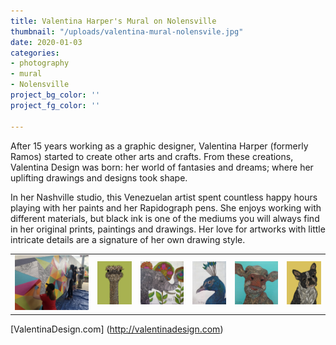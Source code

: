 ```yaml
---
title: Valentina Harper's Mural on Nolensville
thumbnail: "/uploads/valentina-mural-nolensvile.jpg"
date: 2020-01-03
categories:
- photography
- mural
- Nolensville
project_bg_color: ''
project_fg_color: ''

---
```

After 15 years working as a graphic designer, Valentina Harper (formerly Ramos) started to create other arts and crafts. From these creations, Valentina Design was born: her world of fantasies and dreams; where her uplifting drawings and designs took shape.

In her Nashville studio, this Venezuelan artist spent countless happy hours playing with her paints and her Rapidograph pens. She enjoys working with different materials, but black ink is one of the mediums you will always find in her original prints, paintings and drawings. Her love for artworks with little intricate details are a signature of her own drawing style.


<!-- 
![valentina-mural-nolensvile](/uploads/valentina-mural-nolensvile.jpg) 
![hello_person](/uploads/valentina-design/hello_person.jpg) 
![aaron](/uploads/valentina-design/aaron.jpg) 
![alexis](/uploads/valentina-design/alexis.jpg) 
![arabella2](/uploads/valentina-design/arabella2.jpg) 
![barkisimeto](/uploads/valentina-design/barkysimeto.jpg) 
 -->
<table>
  <tr>
    <td><img class="imgGrid" src="/uploads/valentina-mural-nolensvile.jpg" alt=""></td>
    <td><img class="imgGrid" src="/uploads/valentina-design/hello_person.jpg" alt=""></td>
    <td><img class="imgGrid" src="/uploads/valentina-design/aaron.jpg" alt=""></td>
    <td><img class="imgGrid" src="/uploads/valentina-design/alexis.jpg" alt=""></td>
    <td><img class="imgGrid" src="/uploads/valentina-design/arabella2.jpg" alt=""></td>
    <td><img class="imgGrid" src="/uploads/valentina-design/barkysimeto.jpg" alt=""></td>
  </tr>
</table>


[ValentinaDesign.com] (http://valentinadesign.com)
